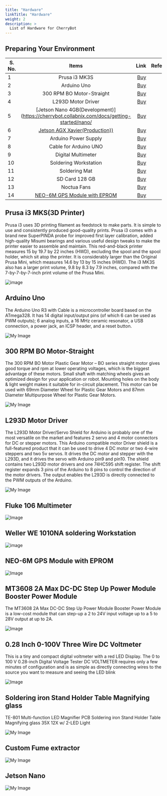 ```yaml
---
title: "Hardware"
linkTitle: "Hardware"
weight: 2
description: >
  List of Hardware for CherryBot
---
```


## Preparing Your Environment

| S. No. |Items        |   Link        | Reference |
| ------------- |:-------------:| -----:| -----:|
| 1 | Prusa i3 MK3S | [Buy](https://shop.prusa3d.com/en/3d-printers/180-original-prusa-i3-mk3-kit.html) | | 
| 2 | Arduino Uno | [Buy](https://robu.in/product/original-arduino-uno-rev3/) |  |
| 3 | 300 RPM BO Motor-Straight | [Buy](https://robu.in/product/300-rpm-bo-motor-straight/) | | 
| 4 | L293D Motor Driver  | [Buy](https://robu.in/product/l298p-motor-driver-shield-for-arduino/) |  | 
| 5 | [Jetson Nano 4GB(Development)](https://cherrybot.collabnix.com/docs/getting-started/nano/| [Buy](https://www.tannatechbiz.com/brand/nvidia/nvidia-development-board.html) |  |
| 6 | [Jetson AGX Xavier(Production))](https://cherrybot.collabnix.com/docs/getting-started/xavier/) | [Buy](https://www.tannatechbiz.com/brand/nvidia/nvidia-development-board.html) |  |
| 7 | Arduino Power Supply | [Buy](https://robu.in/product/orange-5v-3a-power-supply-adapter-charger-with-5-5mm-dc-plug/) | |
| 8 | Cable for Arduino UNO | [Buy](https://robu.in/product/cable-for-arduino-uno-mega-usb-a-to-b-1m/) | | 
| 9 | Digital Multimeter | [Buy](https://www.amazon.in/Fluke-106-Sized-Digital-Multimeter/) | | 
| 10 | Soldering Workstation | [Buy](https://sumitron.com/product/hakko-fx-801-soldering-station/) | |
| 11 | Soldering Mat | [Buy](https://www.amazon.in/Scout-Insulation-Silicone-Magnetic-Soldering/dp/B07W98FT6D/) | |
| 12 | SD Card 128 GB | [Buy](https://www.amazon.in/SanDisk-microSDXC-Memory-Adapter-SDSQUAR-128G-GN6MA/dp/B073JYC4XM/) | | 
| 13 | Noctua Fans | [Buy](https://www.primeabgb.com/online-price-reviews-india/nocuta-nf-a14-ippc-3000-pwm-140mm-pwm-aao-frame-technology-and-sso2-bearing-fan/) | | 14 | USB C Power Cable | [Buy]() | | 
| 14 | [NEO-6M GPS Module with EPROM](https://cherrybot.collabnix.com/docs/getting-started/gps/) | [Buy](https://robu.in/product/ublox-neo-6m-gps-module/) | |



## Prusa i3 MKS(3D Printer)

Prusa i3 uses 3D printing filament as feedstock to make parts. It is simple to use and consistently produced good-quality prints. Prusa i3 comes with a brand new SuperPINDA probe for improved first layer calibration, added high-quality Misumi bearings and various useful design tweaks to make the printer easier to assemble and maintain. This red-and-black printer measures 15 by 19.7 by 22 inches (HWD), excluding the spool and the spool holder, which sit atop the printer. It is considerably larger than the Original Prusa Mini, which measures 14.6 by 13 by 15 inches (HWD). The i3 MK3S also has a larger print volume, 9.8 by 8.3 by 7.9 inches, compared with the 7-by-7-by-7-inch print volume of the Prusa Mini.




![image](prusa.png)


## Arduino Uno 


The Arduino Uno R3 with Cable is a microcontroller board based on the ATmega328. It has 14 digital input/output pins (of which 6 can be used as PWM outputs); 6 analog inputs, a 16 MHz ceramic resonator, a USB connection, a power jack, an ICSP header, and a reset button.



![My Image](arduino.png)


## 300 RPM BO Motor-Straight 

The 300 RPM BO Motor Plastic Gear Motor – BO series straight motor gives good torque and rpm at lower operating voltages, which is the biggest advantage of these motors.
Small shaft with matching wheels gives an optimized design for your application or robot. Mounting holes on the body & light weight makes it suitable for in-circuit placement. This motor can be used with 69mm Diameter Wheel for Plastic Gear Motors and 87mm Diameter Multipurpose Wheel for Plastic Gear Motors.


![My Image](BOMotor.png)


## L293D Motor Driver

The L293D Motor Driver/Servo Shield for Arduino is probably one of the most versatile on the market and features 2 servo and 4 motor connectors for DC or stepper motors.
This Arduino compatible motor Driver shield is a full-featured product that it can be used to drive 4 DC motor or two 4-wire steppers and two 5v servos. It drives the DC motor and stepper with the L293D, and it drives the servo with Arduino pin9 and pin10.
The shield contains two L293D motor drivers and one 74HC595 shift register. The shift register expands 3 pins of the Arduino to 8 pins to control the direction of the motor drivers. The output enables the L293D is directly connected to the PWM outputs of the Arduino.

![My Image](MotorDriver.png)

## Fluke 106 Multimeter

![Image](fluke.png)

## Weller WE 1010NA soldering Workstation

![image](weller.png)


## NEO-6M GPS Module with EPROM

![Image](gps.png)

##  MT3608 2A Max DC-DC Step Up Power Module Booster Power Module 

The MT3608 2A Max DC-DC Step Up Power Module Booster Power Module is a low-cost module that can step-up a 2 to 24V input voltage up to a 5 to 28V output at up to 2A.


![Image](powermodule.png)

## 0.28 Inch 0-100V Three Wire DC Voltmeter

This is a tiny and compact digital voltmeter with a red LED Display. The 0 to 100 V 0.28-inch Digital Voltage Tester DC VOLTMETER requires only a few minutes of configuration and is as simple as directly connecting wires to the source you want to measure and seeing the LED blink

![Image](voltmeter.png)

## Soldering iron Stand Holder Table Magnifying glass

TE-801 Multi-function LED Magnifier PCB Soldering iron Stand Holder Table Magnifying glass 35X 12X w/ 2-LED Light 

![My Image](solderingiron.png)

## Custom Fume extractor 

![My Image](fume-extractor.png)

## Jetson Nano

![My Image](jetsonnano1.png)







